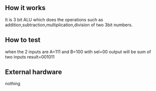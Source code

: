 <!---

This file is used to generate your project datasheet. Please fill in the information below and delete any unused
sections.

You can also include images in this folder and reference them in the markdown. Each image must be less than
512 kb in size, and the combined size of all images must be less than 1 MB.
-->

## How it works

It is 3 bit ALU which does the operations such as addition,subtraction,multiplication,division of two 3bit numbers.

## How to test

when the 2 inputs are A=111 and B=100 with sel=00 output will be sum of two inputs result=001011

## External hardware

nothing
